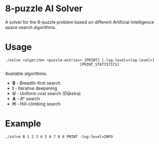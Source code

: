 # 8-puzzle AI Solver

A solver for the 8-puzzle problem based on different Artificial Intelligence
space search algorithms.

# Usage

```shell
./solve <algoritm> <puzzle-entries> [PRINT] [-log-level=<log-level>]
                                  [PRINT_STATISTICS]
```

Available algorithms:

- **B** - Breadth-first search
- **I** - Iterative deepening
- **U** - Uniform cost search (Dijkstra)
- **A** - A* search
- **H** - Hill-climbing search

# Example

```shell
./solve B 1 2 3 4 5 6 7 0 8 PRINT -log-level=INFO
```
